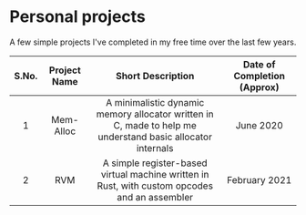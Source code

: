 # Personal projects

A few simple projects I've completed in my free time over the last few years.

| S.No. | Project Name | Short Description | Date of Completion (Approx) |
|:-----:|:------------:|:-----------------:|:---------------------------:|
| 1 | Mem-Alloc | A minimalistic dynamic memory allocator written in C, made to help me understand basic allocator internals | June 2020 |
| 2 | RVM | A simple register-based virtual machine written in Rust, with custom opcodes and an assembler | February 2021 |
